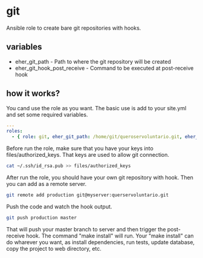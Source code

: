 # git
Ansible role to create bare git repositories with hooks.

## variables
- eher_git_path - Path to where the git repository will be created
- eher_git_hook_post_receive - Command to be executed at post-receive hook

## how it works?
You cand use the role as you want. The basic use is add to your site.yml and set some required variables.
```yml
---
roles:
  - { role: git, eher_git_path: /home/git/queroservoluntario.git, eher_git_hook_post_receive: "make install" }
```

Before run the role, make sure that you have your keys into files/authorized_keys. That keys are used to allow git connection.
```bash
cat ~/.ssh/id_rsa.pub >> files/authorized_keys
```

After run the role, you should have your own git repository with hook. Then you can add as a remote server.
```bash
git remote add production git@myserver:querservoluntario.git
```

Push the code and watch the hook output.
```bash
git push production master
```

That will push your master branch to server and then trigger the post-receive hook. The command "make install" will run. Your "make install" can do wharever you want, as install dependencies, run tests, update database, copy the project to web directory, etc.
